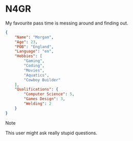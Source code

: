 # N4GR
My favourite pass time is messing around and finding out.

```json
{
    "Name": "Morgan",
    "Age": 23,
    "POB": "England",
    "Language": "en",
    "Hobbies": [
        "Gaming",
        "Coding",
        "Movies",
        "Aquatics",
        "Cowboy Builder" 
    ],
    "Qualifications": {
        "Computer Science": 5,
        "Games Design": 3,
        "Welding": 2
    } 
}
```

> [!NOTE]
> This user might ask really stupid questions. 
